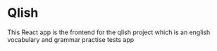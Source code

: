 # Qlish

This React app is the frontend for the qlish project which is an english vocabulary and grammar practise tests app
